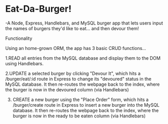 # Eat-Da-Burger!

-A Node, Express, Handlebars, and MySQL burger app that lets users input the names of burgers they'd like to eat... and then devour them! 

Functionality

Using an home-grown ORM, the app has 3 basic CRUD functions...

1.READ all entries from the MySQL database and display them to the DOM using Handlebars.

2.UPDATE a selected burger by clicking "Devour It", which hits a /burger/eat/:id route in Express to change its "devoured" status in the MySQL database. It then re-routes the webpage back to the index, where the burger is now in the devoured column (via Handlebars)

3. CREATE a new burger using the "Place Order" form, which hits a /burger/create route in Express to insert a new burger into the MySQL database. It then re-routes the webpage back to the index, where the burger is now in the ready to be eaten column (via Handlebars)

